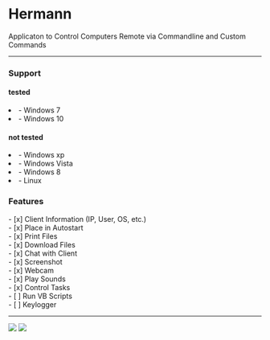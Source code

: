 <h1>Hermann</h1>
<p>Applicaton to Control Computers Remote via Commandline and Custom Commands</p>
<hr>
<h3>Support</h3>
<h4>tested</h4>
<li>- Windows 7</li>
<li>- Windows 10</li>
<h4>not tested</h4>
<li>- Windows xp</li>
<li>- Windows Vista</li>
<li>- Windows 8</li>
<li>- Linux</li>
<h3>Features</h3>
- [x] Client Information (IP, User, OS, etc.)<br>
- [x] Place in Autostart<br>
- [x] Print Files<br>
- [x] Download Files<br>
- [x] Chat with Client<br>
- [x] Screenshot<br>
- [x] Webcam<br>
- [x] Play Sounds<br>
- [x] Control Tasks<br>
- [ ] Run VB Scripts<br>
- [ ] Keylogger
<hr>
<img src="https://i.imgur.com/sp0nqdt.png">

<img src="https://i.imgur.com/t957teP.png">

